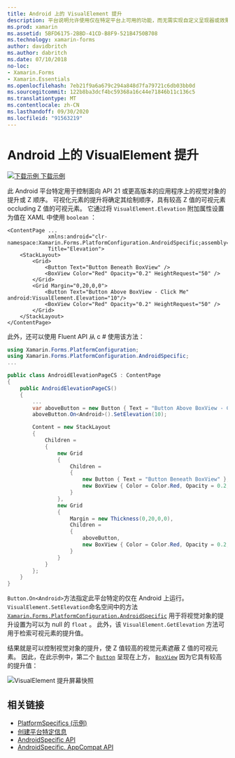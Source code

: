 ```yaml
---
title: Android 上的 VisualElement 提升
description: 平台说明允许使用仅在特定平台上可用的功能，而无需实现自定义呈现器或效果。 本文介绍如何使用 Android 平台特定的来控制 Visualelements> 对面向 API 21 或更高版本的应用程序的提升。
ms.prod: xamarin
ms.assetid: 5BFD6175-2BBD-41CD-B8F9-521B4750B708
ms.technology: xamarin-forms
author: davidbritch
ms.author: dabritch
ms.date: 07/10/2018
no-loc:
- Xamarin.Forms
- Xamarin.Essentials
ms.openlocfilehash: 7eb21f9a6a679c294a848d7fa79721c6db03bb0d
ms.sourcegitcommit: 122b8ba3dcf4bc59368a16c44e71846b11c136c5
ms.translationtype: MT
ms.contentlocale: zh-CN
ms.lasthandoff: 09/30/2020
ms.locfileid: "91563219"
---
```

# <a name="visualelement-elevation-on-android"></a>Android 上的 VisualElement 提升

[![下载示例](~/media/shared/download.png) 下载示例](https://docs.microsoft.com/samples/xamarin/xamarin-forms-samples/userinterface-platformspecifics)

此 Android 平台特定用于控制面向 API 21 或更高版本的应用程序上的视觉对象的提升或 Z 顺序。 可视化元素的提升将确定其绘制顺序，具有较高 Z 值的可视元素 occluding Z 值的可视元素。 它通过将 `VisualElement.Elevation` 附加属性设置为值在 XAML 中使用 `boolean` ：

```xaml
<ContentPage ...
             xmlns:android="clr-namespace:Xamarin.Forms.PlatformConfiguration.AndroidSpecific;assembly=Xamarin.Forms.Core"
             Title="Elevation">
    <StackLayout>
        <Grid>
            <Button Text="Button Beneath BoxView" />
            <BoxView Color="Red" Opacity="0.2" HeightRequest="50" />
        </Grid>        
        <Grid Margin="0,20,0,0">
            <Button Text="Button Above BoxView - Click Me" android:VisualElement.Elevation="10"/>
            <BoxView Color="Red" Opacity="0.2" HeightRequest="50" />
        </Grid>
    </StackLayout>
</ContentPage>
```

此外，还可以使用 Fluent API 从 c # 使用该方法：

```csharp
using Xamarin.Forms.PlatformConfiguration;
using Xamarin.Forms.PlatformConfiguration.AndroidSpecific;
...

public class AndroidElevationPageCS : ContentPage
{
    public AndroidElevationPageCS()
    {
        ...
        var aboveButton = new Button { Text = "Button Above BoxView - Click Me" };
        aboveButton.On<Android>().SetElevation(10);

        Content = new StackLayout
        {
            Children =
            {
                new Grid
                {
                    Children =
                    {
                        new Button { Text = "Button Beneath BoxView" },
                        new BoxView { Color = Color.Red, Opacity = 0.2, HeightRequest = 50 }
                    }
                },
                new Grid
                {
                    Margin = new Thickness(0,20,0,0),
                    Children =
                    {
                        aboveButton,
                        new BoxView { Color = Color.Red, Opacity = 0.2, HeightRequest = 50 }
                    }
                }
            }
        };
    }
}
```

`Button.On<Android>`方法指定此平台特定的仅在 Android 上运行。 `VisualElement.SetElevation`命名空间中的方法 [`Xamarin.Forms.PlatformConfiguration.AndroidSpecific`](xref:Xamarin.Forms.PlatformConfiguration.AndroidSpecific) 用于将视觉对象的提升设置为可以为 null 的 `float` 。 此外，该 `VisualElement.GetElevation` 方法可用于检索可视元素的提升值。

结果就是可以控制视觉对象的提升，使 Z 值较高的视觉元素遮蔽 Z 值的可视元素。 因此，在此示例中，第二个 [`Button`](xref:Xamarin.Forms.Button) 呈现在上方， [`BoxView`](xref:Xamarin.Forms.BoxView) 因为它具有较高的提升值：

![VisualElement 提升屏幕快照](visualelement-elevation-images/elevation.png)

## <a name="related-links"></a>相关链接

- [PlatformSpecifics (示例) ](/samples/xamarin/xamarin-forms-samples/userinterface-platformspecifics)
- [创建平台特定信息](~/xamarin-forms/platform/platform-specifics/index.md#creating-platform-specifics)
- [AndroidSpecific API](xref:Xamarin.Forms.PlatformConfiguration.AndroidSpecific)
- [AndroidSpecific. AppCompat API](xref:Xamarin.Forms.PlatformConfiguration.AndroidSpecific.AppCompat)